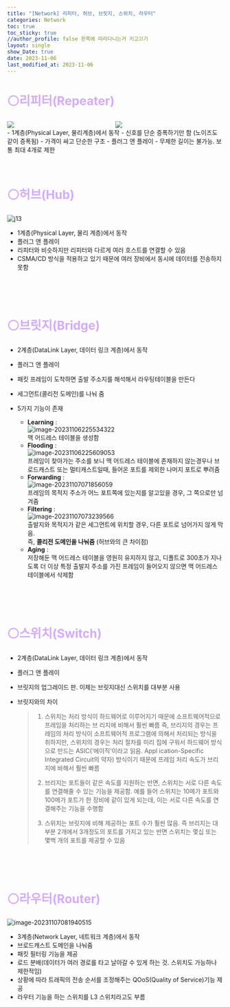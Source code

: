 ```yaml
---
title: "[Network] 리피터, 허브, 브릿지, 스위치, 라우터"
categories: Network
toc: true
toc_sticky: true
//author_profile: false 왼쪽에 따라다니는거 키고끄기
layout: single
show_Date: true
date: 2023-11-06
last_modified_at: 2023-11-06
---
```


# <span style="color: #D6ABFA;">⚪리피터(Repeater)</span>

<div style="display: flex; justify-content: center;">
  <div style="width: 50%; flex-shrink: 0;">
    <img src="./../../assets/images/2023-11-06-RepeaterHubBridgeSwitchRouter/j11.png" style="max-width: 100%; height: auto; display: block;" >
  </div>
  <div style="width: 50%; flex-shrink: 0;">
    <img src="./../../assets/images/2023-11-06-RepeaterHubBridgeSwitchRouter/j12.jpg" style="max-width: 100%; height: auto; display: block;" >
  </div>
</div>
- 1계층(Physical Layer, 물리계층)에서 동작
- 신호를 단순 증폭하기만 함 (노이즈도 같이 증폭됨)
- 가격이 싸고 단순한 구조
- 플러그 앤 플레이
- 무제한 길이는 불가능. 보통 최대 4개로 제한

<br>

<br>

<br>

# <span style="color: #D6ABFA;">⚪허브(Hub)</span>

![j13](./../../assets/images/2023-11-06-RepeaterHubBridgeSwitchRouter/j13.png)

- 1계층(Physical Layer, 물리 계층)에서 동작
- 플러그 앤 플레이
- 리피터와 비슷하지만 리피터와 다르게 여러 호스트를 연결할 수 있음
- CSMA/CD 방식을 적용하고 있기 때문에 여러 장비에서 동시에 데이터를 전송하지 못함

<br>

<br>

<br>

# <span style="color: #D6ABFA;">⚪브릿지(Bridge)</span>

- 2계층(DataLink Layer, 데이터 링크 계층)에서 동작

- 플러그 앤 플레이

- 패킷 프레임이 도착하면 출발 주소지를 해석해서 라우팅테이블을 만든다

- 세그먼트(콜리전 도메인)를 나눠 줌

- 5가지 기능이 존재

  - **Learning** :   
    ![image-20231106225534322](./../../assets/images/2023-11-06-RepeaterHubBridgeSwitchRouter/image-20231106225534322.png)    
    맥 어드레스 테이블을 생성함
  - **Flooding** :  
    ![image-20231106225609053](./../../assets/images/2023-11-06-RepeaterHubBridgeSwitchRouter/image-20231106225609053.png)  
    프레임이 찾아가는 주소를 보니 맥 어드레스 테이블에 존재하지 않는경우나 브로드캐스트 또는 멀티캐스트일때, 들어온 포트를 제외한 나머지 포트로 뿌려줌
  - **Forwarding** :  
    ![image-20231107071856059](./../../assets/images/2023-11-06-RepeaterHubBridgeSwitchRouter/image-20231107071856059.png)   
    프레임의 목적지 주소가 어느 포트쪽에 있는지를 알고있을 경우, 그 쪽으로만 넘겨줌
  - **Filtering** :  
    ![image-20231107073239566](./../../assets/images/2023-11-06-RepeaterHubBridgeSwitchRouter/image-20231107073239566.png)  
    출발지와 목적지가 같은 세그먼트에 위치할 경우, 다른 포트로 넘어가지 않게 막음.  
    즉, **콜리전 도메인을 나눠줌** (허브와의 큰 차이점)
  - **Aging** :  
    저장해둔 맥 어드레스 테이블을 영원히 유지하지 않고, 디폴트로 300초가 지나도록 더 이상 특정 출발지 주소를 가진 프레임이 들어오지 않으면 맥 어드레스 테이블에서 삭제함

  

<br>

<br>

<br>

# <span style="color: #D6ABFA;">⚪스위치(Switch)</span>

- 2계층(DataLink Layer, 데이터 링크 계층)에서 동작

- 플러그 앤 플레이

- 브릿지의 업그레이드 판. 이제는 브릿지대신 스위치를 대부분 사용

- 브릿지와의 차이  

  >1. 스위치는 처리 방식이 하드웨어로 이루어지기 때문에 소프트웨어적으로 프레임을 처리하는 브 
  >리지에 비해서 훨씬 빠름
  >즉, 브리지의 경우는 프레임의 처리 방식이 소프트웨어적 프로그램에 의해서 처리되는 방식을 취하지만, 스위치의 경우는 처리 절차를 미리 집에 구워서 하드웨어 방식으로 만드는 ASIC(‘에이직’이라고 읽음. Appl ication-Specific Integrated Circuit의 약자) 방식이기 때문에 프레임 처리 속도가 브리지에 바해서 훨씬 빠름
  >
  >2. 브리지는 포트들이 같은 속도를 지원하는 반면, 스위치는 서로 다른 속도를 연결해줄 수 있는 기능을 제공함.
  >예를 들어 스위치는 10메가 포트와 100메가 포트가 한 장비에 같이 있게 되는데, 이는 서로 다른 속도를 연결해주는 기능을 수행함
  >
  >3. 스위치는 브릿지에 비해 제공하는 포트 수가 훨씬 많음. 즉 브리지는 대부분 2개에서 3개정도의 포트를 가지고 있는 반면 스위치는 몇십 또는 몇백 개의 포트를 제공할 수 있음

  

<br>

<br>

<br>

# <span style="color: #D6ABFA;">⚪라우터(Router)</span>

![image-20231107081940515](./../../assets/images/2023-11-06-RepeaterHubBridgeSwitchRouter/image-20231107081940515.png)

- 3계층(Network Layer, 네트워크 계층)에서 동작
- 브로드캐스트 도메인을 나눠줌
- 패킷 필터링 기능을 제공
- 로드 분배(데이터가 여러 경로를 타고 날아갈 수 있게 하는 것. 스위치도 가능하나 제한적임)
- 상황에 따라 트래픽의 전송 순서를 조정해주는 QOoS(Quality of Service)기능 제공
- 라우터 기능을 하는 스위치를 L3 스위치라고도 부름